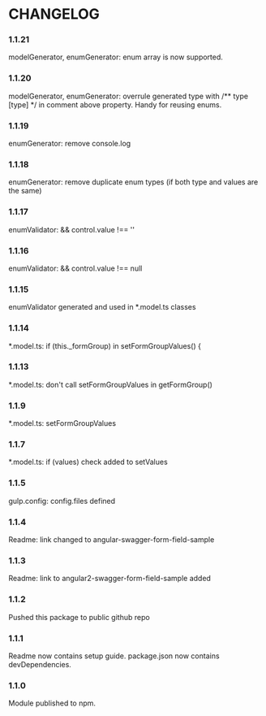 CHANGELOG
=========

### 1.1.21
modelGenerator, enumGenerator: enum array is now supported.

### 1.1.20
modelGenerator, enumGenerator: overrule generated type with /** type [type] */ in comment above property. Handy for reusing enums.

### 1.1.19
enumGenerator:  remove console.log

### 1.1.18
enumGenerator:  remove duplicate enum types (if both type and values are the same)

### 1.1.17
enumValidator:  && control.value !== ''

### 1.1.16
enumValidator:  && control.value !== null

### 1.1.15
enumValidator generated and used in *.model.ts classes

### 1.1.14
*.model.ts: if (this._formGroup) in setFormGroupValues() {

### 1.1.13
*.model.ts: don't call setFormGroupValues in getFormGroup()

### 1.1.9
*.model.ts: setFormGroupValues

### 1.1.7
*.model.ts: if (values) check added to setValues

### 1.1.5
gulp.config: config.files defined

### 1.1.4
Readme: link changed to angular-swagger-form-field-sample

### 1.1.3
Readme: link to angular2-swagger-form-field-sample added

### 1.1.2
Pushed this package to public github repo

### 1.1.1
Readme now contains setup guide.
package.json now contains devDependencies.

### 1.1.0
Module published to npm.